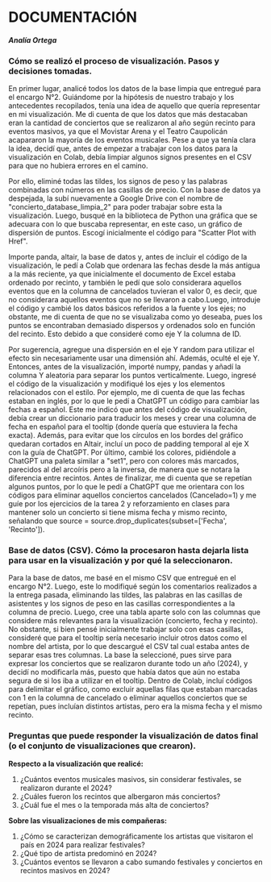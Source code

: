 # **DOCUMENTACIÓN**
#### *Analía Ortega*

### Cómo se realizó el proceso de visualización. Pasos y decisiones tomadas.

En primer lugar, analicé todos los datos de la base limpia que entregué para el encargo N°2. Guiándome por la hipótesis de nuestro trabajo y los antecedentes recopilados, tenía una idea de aquello que quería representar en mi visualización. Me di cuenta de que los datos que más destacaban eran la cantidad de conciertos que se realizaron al año según recinto para eventos masivos, ya que el Movistar Arena y el Teatro Caupolicán acapararon la mayoría de los eventos musicales. Pese a que ya tenía clara la idea, decidí que, antes de empezar a trabajar con los datos para la visualización en Colab, debía limpiar algunos signos presentes en el CSV para que no hubiera errores en el camino. 

Por ello, eliminé todas las tildes, los signos de peso y las palabras combinadas con números en las casillas de precio. Con la base de datos ya despejada, la subí nuevamente a Google Drive con el nombre de "concierto_database_limpia_2" para poder trabajar sobre esta la visualización. Luego, busqué en la biblioteca de Python una gráfica que se adecuara con lo que buscaba representar, en este caso, un gráfico de dispersión de puntos. Escogí inicialmente el código para "Scatter Plot with Href". 

Importe panda, altair, la base de datos y, antes de incluir el código de la visualización, le pedí a Colab que ordenara las fechas desde la más antigua a la más reciente, ya que inicialmente el documento de Excel estaba ordenado por recinto, y también le pedí que solo considerara aquellos eventos que en la columna de cancelados tuvieran el valor 0, es decir, que no considerara aquellos eventos que no se llevaron a cabo.Luego, introduje el código y cambié los datos básicos referidos a la fuente y los ejes; no obstante, me di cuenta de que no se visualizaba como yo deseaba, pues los puntos se encontraban demasiado dispersos y ordenados solo en función del recinto. Esto debido a que consideré como eje Y la columna de ID. 

Por sugerencia, agregue una dispersión en el eje Y random para utilizar el efecto sin necesariamente usar una dimensión ahí. Además, oculté el eje Y. Entonces, antes de la visualización, importé numpy, pandas y añadí la columna Y aleatoria para separar los puntos verticalmente. Luego, ingresé el código de la visualización y modifiqué los ejes y los elementos relacionados con el estilo. Por ejemplo, me di cuenta de que las fechas estaban en inglés, por lo que le pedí a ChatGPT un código para cambiar las fechas a español. Este me indicó que antes del código de visualización, debía crear un diccionario para traducir los meses y crear una columna de fecha en español para el tooltip (donde quería que estuviera la fecha exacta). Además, para evitar que los círculos en los bordes del gráfico quedaran cortados en Altair, incluí un poco de padding temporal al eje X con la guía de ChatGPT. Por último, cambié los colores, pidiéndole a ChatGPT una paleta similar a "set1", pero con colores más marcados, parecidos al del arcoíris pero a la inversa, de manera que se notara la diferencia entre recintos.
Antes de finalizar, me di cuenta que se repetían algunos puntos, por lo que le pedí a ChatGPT que me orientara con los códigos para eliminar aquellos conciertos cancelados (Cancelado=1) y me guíe por los ejercicios de la tarea 2 y reforzamiento en clases para mantener solo un concierto si tiene misma fecha y mismo recinto, señalando que source = source.drop_duplicates(subset=['Fecha', 'Recinto']).


### Base de datos (CSV). Cómo la procesaron hasta dejarla lista para usar en la visualización y por qué la seleccionaron.

Para la base de datos, me basé en el mismo CSV que entregué en el encargo N°2. Luego, este lo modifiqué según los comentarios realizados a la entrega pasada, eliminando las tildes, las palabras en las casillas de asistentes y los signos de peso en las casillas correspondientes a la columna de precio. Luego, cree una tabla aparte solo con las columnas que considere más relevantes para la visualización (concierto, fecha y recinto). No obstante, si bien pensé inicialmente trabajar solo con esas casillas, consideré que para el tooltip sería necesario incluir otros datos como el nombre del artista, por lo que descargué el CSV tal cual estaba antes de separar esas tres columnas. La base la seleccioné, pues sirve para expresar los conciertos que se realizaron durante todo un año (2024), y decidí no modificarla más, puesto que había datos que aún no estaba segura de si los iba a utilizar en el tooltip. Dentro de Colab, incluí códigos para delimitar el gráfico, como excluir aquellas filas que estaban marcadas con 1 en la columna de cancelado o eliminar aquellos conciertos que se repetían, pues incluían distintos artistas, pero era la misma fecha y el mismo recinto.


### Preguntas que puede responder la visualización de datos final (o el conjunto de visualizaciones que crearon).

**Respecto a la visualización que realicé:**

1. ¿Cuántos eventos musicales masivos, sin considerar festivales, se realizaron durante el 2024?
2. ¿Cuáles fueron los recintos que albergaron más conciertos?
3. ¿Cuál fue el mes o la temporada más alta de conciertos?

**Sobre las visualizaciones de mis compañeras:**

1. ¿Cómo se caracterizan demográficamente los artistas que visitaron el país en 2024 para realizar festivales?
2. ¿Qué tipo de artista predominó en 2024?
3. ¿Cuántos eventos se llevaron a cabo sumando festivales y conciertos en recintos masivos en 2024?